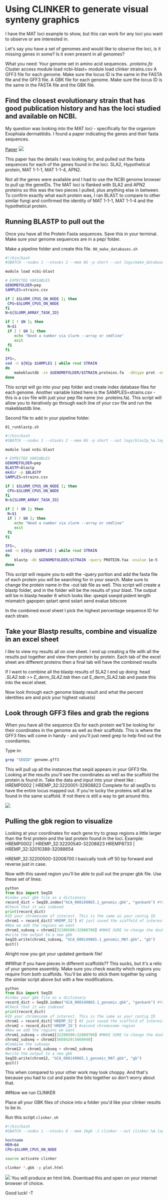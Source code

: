 # Using CLINKER to generate visual synteny graphics

I have the MAT loci example to show, but this can work for any loci you want to observe or are interested in. 

Let's say you have a set of genomes and would like to observe the loci, is it missing genes in some? Is it even present in all genomes?

What you need:
Your genome set in amino acid sequences. *.proteins.fa*
Cluster access
module load ncbi-blast+
module load clinker
strains.csv
A GFF3 file for each genome. Make sure the locus ID is the same in the FASTA file and the GFF3 file.
A GBK file for each genome. Make sure the locus ID is the same in the FASTA file and the GBK file. 

## Find the closest evolutionary strain that has good publication history and has the loci studied and available on NCBI.

My question was looking into the MAT loci - specifically for the organism Exophiala dermatitidis. I found a paper indicating the genes and their fasta sequences.

[Paper](https://www.sciencedirect.com/science/article/abs/pii/S1087184518303293)
![](../img/EDERM.jpg)

This paper has the details I was looking for, and pulled out the fasta sequences for each of the genes found in the loci. 
SLA2, Hypothetical protein, MAT 1-1-1, MAT 1-1-4, APN2.

Not all the genes were available and I had to use the NCBI genome browser to pull up the geneIDs. 
The MAT loci is flanked with SLA2 and APN2 proteins so this was the two pieces I pulled, plus anything else in between. 
To confirm exactly what each protein was, I ran BLAST to compare to other similar fungi and confirmed the identity of MAT 1-1-1, MAT 1-1-4 and the hypothetical protein.

## Running BLASTP to pull out the 
Once you have all the Protein Fasta sequences. Save this in your terminal. Make sure your genome sequences are in a pep/ folder.

Make a pipeline folder and create this file.
`00_make_databases.sh`

```bash
#!/bin/bash
#SBATCH --nodes 1 --ntasks 2 --mem 8G -p short --out logs/make_database_%a.log

module load ncbi-blast

# EXPECTED VARIABLES
GENOMEFOLDER=pep
SAMPLES=strains.csv

if [ $SLURM_CPUS_ON_NODE ]; then
 CPU=$SLURM_CPUS_ON_NODE
fi
N=${SLURM_ARRAY_TASK_ID}

if [ ! $N ]; then
 N=$1
 if [ ! $N ]; then 
    echo "Need a number via slurm --array or cmdline"
    exit
 fi
fi

IFS=,
sed -n ${N}p $SAMPLES | while read STRAIN 
do
	makeblastdb -in $GENOMEFOLDER/$STRAIN.proteins.fa  -dbtype prot -out $GENOMEFOLDER/$STRAIN
done
```
This script will go into your pep folder and create index database files for each genome.
Another variable listed here is the SAMPLES=strains.csv - this is a csv file with just your pep file name (no .proteins.fa).
This script will allow you to iteratively go through each line of your csv file and run the makeblastdb line.

Second file to add in your pipeline folder.

`01_runblastp.sh`

```bash
#!/bin/bash
#SBATCH --nodes 1 --ntasks 2 --mem 8G -p short --out logs/blastp_%a.log

module load ncbi-blast

# EXPECTED VARIABLES
GENOMEFOLDER=pep
BLASTP=blastp
mkdir -p $BLASTP
SAMPLES=strains.csv

if [ $SLURM_CPUS_ON_NODE ]; then
 CPU=$SLURM_CPUS_ON_NODE
fi
N=${SLURM_ARRAY_TASK_ID}

if [ ! $N ]; then
 N=$1
 if [ ! $N ]; then 
    echo "Need a number via slurm --array or cmdline"
    exit
 fi
fi

IFS=,
sed -n ${N}p $SAMPLES | while read STRAIN 
do
	blastp -db $GENOMEFOLDER/$STRAIN -query PROTEIN.faa -evalue 1e-5  -outfmt 6 -out $BLASTP/$STRAIN.PROTEIN.tab
done
```

This script will require you to edit the -query portion and add the fasta file of each protein you will be searching for in your search.
Make sure to change the protein name in the -out tab file as well. 
This script will create a blastp folder, and in the folder will be the results of your blast. 
The output will be in blastp header 6 which looks like: qseqid	sseqid	pident	length	mismatch	gapopen	qstart	qend	sstart	send	evalue	bitscore

In the combined excel sheet I pick the highest percentage sequence ID for each strain. 

## Take your Blastp results, combine and visualize in an excel sheet
I like to view my results all on one sheet. I end up creating a file with all the results put together and view them protein by protein. 
Each tab of the excel sheet are different proteins then a final tab will have the combined results

If I want to combine all the blastp results of SLA2 I end up doing:
head  *.SLA2.tab >> E_derm_SLA2.tab* 
then cat E_derm_SLA2.tab and paste this into the excel sheet. 

Now look through each genome blastp result and what the percent identities are and pick your highest value(s)

## Look through GFF3 files and grab the regions 
When you have all the sequence IDs for each protein we'll be looking for their coordinates in the genome as well as their scaffolds.
This is where the GFF3 files will come in handy - and you'll just need grep to help find out the coordiantes.

Type in:
```bash
grep "SEQID" genome.gff3
```

This will pull up all the instances that seqid appears in your GFF3 file. Looking at the results you'll see the coordinates as well as the scaffold the protein is found in.
Take the data and input into your sheet like : HREMP0002 | HREMP_32:3220001-32908823
Complete for all seqIDs to have the entire locus mapped out.
If you're lucky the proteins will all be found in the same scaffold. If not there is still a way to get around this.

![](../img/excel.jpg)

## Pulling the gbk region to visualize
Looking at your coordinates for each gene try to grasp regions a little larger than the first protein and the last protein found in the loci. 
Example:
HREMP0002 | HREMP_32:32200540-32208823                     HREMP8733 | HREMP_32:32010388-32088654

HREMP_32:32200500-32008700
I basically took off 50 bp forward and reverse just in case.

Now with this saved region you'll be able to pull out the proper gbk file.
Use these set of lines:

```python
python
from Bio import SeqIO
#index your gbk file as a dictionary
record_dict = SeqIO.index("GCA_000149865.1_genomic.gbk", "genbank") #You'll need to change the gbk file within the "" to what you are working with
#Check that it was indexed
print(record_dict)
#ID your chromosome of interest. This is the same as your contig ID
chrom1 = record_dict['HREMP_32'] #I just saved the scaffold of interest - in this case HREMP_32
#Now we add the regions we want
chrom1_subseq = chrom1[32200500:32008700] #MAKE SURE to change the dash from above to :
#write the output to a new gbk
SeqIO.write(chrom1_subseq, "GCA_000149865.1_genomic_MAT.gbk", "gb")
quit()
```
Alright now you got your updated genbank file!

##What if you have pieces in different scaffolds??
This sucks, but it's a relic of your genome assembly. Make sure you check exaclty which regions you require from both scaffolds. 
You'll be able to stick them together by using the similar script above but with a few modifications. 

```python
python
from Bio import SeqIO
#index your gbk file as a dictionary
record_dict = SeqIO.index("GCA_000149865.1_genomic.gbk", "genbank") #You'll need to change the gbk file within the "" to what you are working with
#Check that it was indexed
print(record_dict)
#ID your chromosome of interest. This is the same as your contig ID
chrom1 = record_dict['HREMP_32'] #I just saved the scaffold of interest - in this case HREMP_32
chrom2 = record_dict['HREMP_35'] #second chromosome region
#Now we add the regions we want
chrom1_subseq = chrom1[32200500:32008700] #MAKE SURE to change the dash from above to :
chrom2_subseq = chrom2[5668420:5668940] 
#Combine the subseqs
chrom12 = chrom1_subseq + chrom2_subseq
#write the output to a new gbk
SeqIO.write(chrom12, "GCA_000149865.1_genomic_MAT.gbk", "gb")
quit()
```
This when compared to your other work may look choppy. And that's because you had to cut and paste the bits together so don't worry about that. 

##Now we run CLINKER

Place all your GBK files of choice into a folder you'd like your clinker results to be in.

Run this script
`clinker.sh`

```bash
#!/bin/bash
#SBATCH --nodes 1 --ntasks 8 --mem 16gb -J clinker --out clinker.%A.log -p batch

hostname
MEM=64
CPU=$SLURM_CPUS_ON_NODE

source activate clinker

clinker *.gbk -p plot.html
```

![](../img/plot_Sub.png)
You will produce an html link. Download this and open on your internet browser of choice. 

Good luck!
-T
